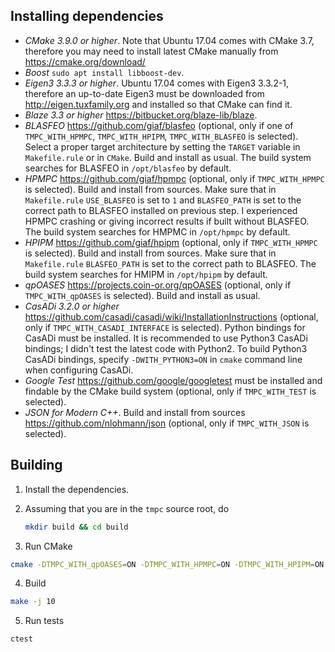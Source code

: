 ## Installing dependencies
- *CMake 3.9.0 or higher*. Note that Ubuntu 17.04 comes with CMake 3.7, therefore you may need to install latest CMake manually from https://cmake.org/download/
- *Boost* `sudo apt install libboost-dev`.
- *Eigen3 3.3.3 or higher*. Ubuntu 17.04 comes with Eigen3 3.3.2-1, therefore an up-to-date Eigen3 must be downloaded from http://eigen.tuxfamily.org and installed so that CMake can find it.
- *Blaze 3.3 or higher* https://bitbucket.org/blaze-lib/blaze.
- *BLASFEO* https://github.com/giaf/blasfeo (optional, only if one of `TMPC_WITH_HPMPC`, `TMPC_WITH_HPIPM`, `TMPC_WITH_BLASFEO` is selected). Select a proper target architecture by setting the `TARGET` variable in `Makefile.rule` or in `CMake`. Build and install as usual. The build system searches for BLASFEO in `/opt/blasfeo` by default.
- *HPMPC* https://github.com/giaf/hpmpc (optional, only if `TMPC_WITH_HPMPC` is selected). Build and install from sources. Make sure that in `Makefile.rule` `USE_BLASFEO` is set to `1` and `BLASFEO_PATH` is set to the correct path to BLASFEO installed on previous step. I experienced HPMPC crashing or giving incorrect results if built without BLASFEO. The build system searches for HMPMC in `/opt/hpmpc` by default.
- *HPIPM* https://github.com/giaf/hpipm (optional, only if `TMPC_WITH_HPMPC` is selected). Build and install from sources. Make sure that in `Makefile.rule` `BLASFEO_PATH` is set to the correct path to BLASFEO. The build system searches for HMIPM in `/opt/hpipm` by default.
- *qpOASES* https://projects.coin-or.org/qpOASES (optional, only if `TMPC_WITH_qpOASES` is selected). Build and install as usual.
- *CasADi 3.2.0 or higher* https://github.com/casadi/casadi/wiki/InstallationInstructions (optional, only if `TMPC_WITH_CASADI_INTERFACE` is selected). Python bindings for CasADi must be installed. It is recommended to use Python3 CasADi bindings; I didn't test the latest code with Python2. To build Python3 CasADi bindings, specify `-DWITH_PYTHON3=ON` in `cmake` command line when configuring CasADi.
- *Google Test* https://github.com/google/googletest must be installed and findable by the CMake build system (optional, only if `TMPC_WITH_TEST` is selected).
- *JSON for Modern C++*. Build and install from sources https://github.com/nlohmann/json (optional, only if `TMPC_WITH_JSON` is selected).

## Building
1. Install the dependencies.
2. Assuming that you are in the `tmpc` source root, do  

    ```bash
    mkdir build && cd build
    ```
3. Run CMake  
```bash
cmake -DTMPC_WITH_qpOASES=ON -DTMPC_WITH_HPMPC=ON -DTMPC_WITH_HPIPM=ON -DTMPC_WITH_BLASFEO=ON ..
```
4. Build  
```bash
make -j 10
```
5. Run tests  
```bash
ctest
```